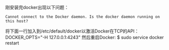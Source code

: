 
刚安装完docker出现以下问题：

```
Cannot connect to the Docker daemon. Is the docker daemon running on this host?
```

将下面一行加入到/etc/default/docker以激活Docker在TCP的API：
DOCKER_OPTS="-H 127.0.0.1:4243"
然后重启Docker:
$ sudo service docker restart
